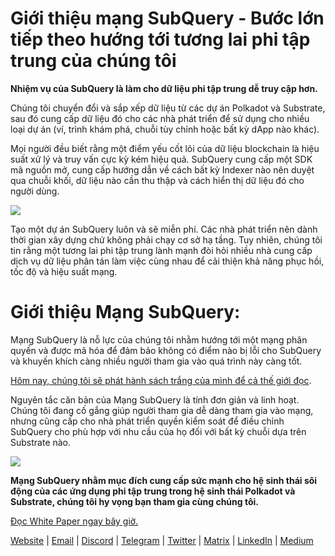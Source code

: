 # Giới thiệu mạng SubQuery - Bước lớn tiếp theo hướng tới tương lai phi tập trung của chúng tôi

**Nhiệm vụ của SubQuery là làm cho dữ liệu phi tập trung dễ truy cập hơn.**

Chúng tôi chuyển đổi và sắp xếp dữ liệu từ các dự án Polkadot và Substrate, sau đó cung cấp dữ liệu đó cho các nhà phát triển để sử dụng cho nhiều loại dự án (ví, trình khám phá, chuỗi tùy chỉnh hoặc bất kỳ dApp nào khác).

Mọi người đều biết rằng một điểm yếu cốt lõi của dữ liệu blockchain là hiệu suất xử lý và truy vấn cực kỳ kém hiệu quả. SubQuery cung cấp một SDK mã nguồn mở, cung cấp hướng dẫn về cách bất kỳ Indexer nào nên duyệt qua chuỗi khối, dữ liệu nào cần thu thập và cách hiển thị dữ liệu đó cho người dùng.

![](https://miro.medium.com/max/700/1*0l37MKpDk2ahHsqDUBxbjw.png)

Tạo một dự án SubQuery luôn và sẽ miễn phí. Các nhà phát triển nên dành thời gian xây dựng chứ không phải chạy cơ sở hạ tầng. Tuy nhiên, chúng tôi tin rằng một tương lai phi tập trung lành mạnh đòi hỏi nhiều nhà cung cấp dịch vụ dữ liệu phân tán làm việc cùng nhau để cải thiện khả năng phục hồi, tốc độ và hiệu suất mạng.

# Giới thiệu Mạng SubQuery:

Mạng SubQuery là nỗ lực của chúng tôi nhằm hướng tới một mạng phân quyền và được mã hóa để đảm bảo không có điểm nào bị lỗi cho SubQuery và khuyến khích càng nhiều người tham gia vào quá trình này càng tốt.

[Hôm nay, chúng tôi sẽ phát hành sách trắng của mình để cả thế giới đọc](https://static.subquery.network/whitepaper.pdf).

Nguyên tắc căn bản của Mạng SubQuery là tính đơn giản và linh hoạt. Chúng tôi đang cố gắng giúp người tham gia dễ dàng tham gia vào mạng, nhưng cũng cấp cho nhà phát triển quyền kiểm soát để điều chỉnh SubQuery cho phù hợp với nhu cầu của họ đối với bất kỳ chuỗi dựa trên Substrate nào.

![](https://miro.medium.com/max/700/1*5E_eIJBTvHI7W24ib_Syvw.png)

**Mạng SubQuery nhằm mục đích cung cấp sức mạnh cho hệ sinh thái sôi động của các ứng dụng phi tập trung trong hệ sinh thái Polkadot và Substrate, chúng tôi hy vọng bạn tham gia cùng chúng tôi.**

[Đọc White Paper ngay bây giờ.](https://static.subquery.network/whitepaper.pdf)

[Website](https://subquery.network/) | [Email](mailto:hello@subquery.network) | [Discord](https://discord.com/invite/78zg8aBSMG) | [Telegram](https://t.me/subquerynetwork) | [Twitter](https://twitter.com/subquerynetwork) | [Matrix](https://matrix.to/#/#subquery:matrix.org) | [LinkedIn](https://www.linkedin.com/company/subquery) | [Medium](https://subquery.medium.com/)